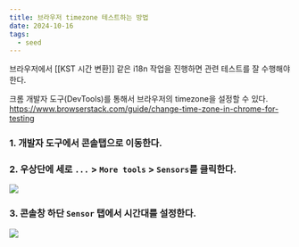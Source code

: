 ```yaml
---
title: 브라우저 timezone 테스트하는 방법
date: 2024-10-16
tags:
  - seed
---
```


브라우저에서 [[KST 시간 변환]] 같은 i18n 작업을 진행하면 관련 테스트를 잘 수행해야 한다.

크롬 개발자 도구(DevTools)를 통해서 브라우저의 timezone을 설정할 수 있다.
https://www.browserstack.com/guide/change-time-zone-in-chrome-for-testing

### 1. 개발자 도구에서 콘솔탭으로 이동한다.

### 2. 우상단에 세로 `...` > `More tools` > `Sensors`를 클릭한다.

![](https://browserstack.wpenginepowered.com/wp-content/uploads/2021/11/Devtools-bs.png)

### 3. 콘솔창 하단 `Sensor` 탭에서 시간대를 설정한다.

![](https://browserstack.wpenginepowered.com/wp-content/uploads/2021/11/Sensor-timezone.png)
